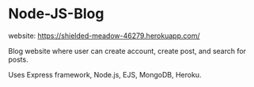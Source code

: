 # Node-JS-Blog

website: https://shielded-meadow-46279.herokuapp.com/

Blog website where user can create account, create post, and search for posts.

Uses Express framework, Node.js, EJS, MongoDB, Heroku.
